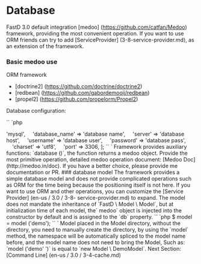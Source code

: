 # Database

FastD 3.0 default integration [medoo] (https://github.com/catfan/Medoo) framework, providing the most convenient operation. If you want to use ORM friends can try to add [ServiceProvider] (3-8-service-provider.md), as an extension of the framework.

### Basic medoo use

ORM framework

* [doctrine2] (https://github.com/doctrine/doctrine2)
* [redbean] (https://github.com/gabordemooij/redbean)
* [propel2] (https://github.com/propelorm/Propel2)

Database configuration:

`` `php
<? php
return [
    'database_type' => 'mysql',
    'database_name' => 'database name',
    'server' => 'database host',
    'username' => 'database user',
    'password' => 'database pass',
    'charset' => 'utf8',
    'port' => 3306,
];
`` `

Framework provides auxiliary functions: `database ()`, the function returns a medoo object. Provide the most primitive operation, detailed medoo operation document: [Medoo Doc] (http://medoo.in/doc).

If you have a better choice, please provide me documentation or PR.

### database model

The framework provides a simple database model and does not provide complicated operations such as ORM for the time being because the positioning itself is not here. If you want to use ORM and other operations, you can customize the [Service Provider] (en-us / 3.0 / 3-8- service-provider.md) to expand.

The model does not mandate the inheritance of `FastD \ Model \ Model`, but at initialization time of each model, the` medoo` object is injected into the constructor by default and is assigned to the `db` property.

`` `php
$ model = model ('demo');
`` `

Model placed in the Model directory, without the directory, you need to manually create the directory, by using the `model` method, the namespace will be automatically spliced ​​to the model name before, and the model name does not need to bring the Model, Such as: `model ('demo' ')` is equal to `new Model \ DemoModel`.


Next Section: [Command Line] (en-us / 3.0 / 3-4-cache.md)